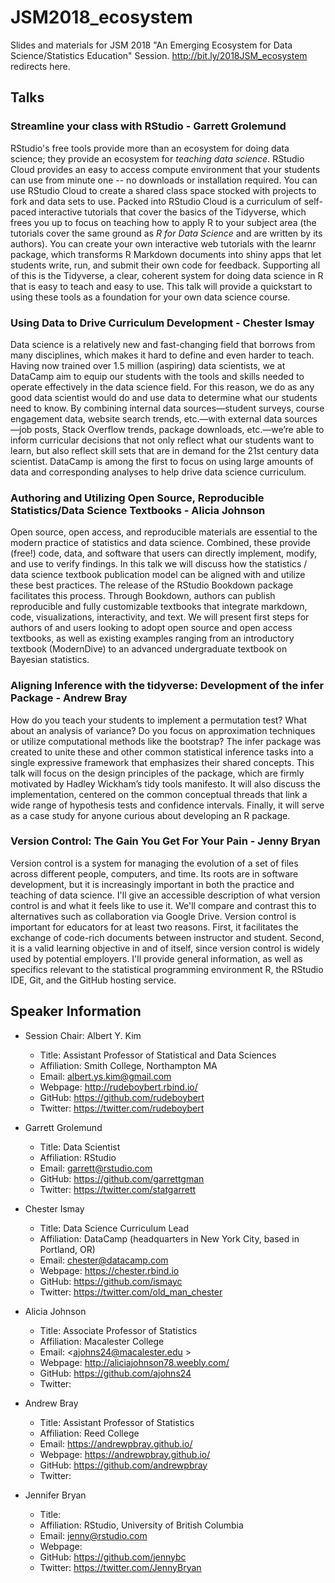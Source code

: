 # JSM2018_ecosystem
Slides and materials for JSM 2018 "An Emerging Ecosystem for Data Science/Statistics Education" Session. <http://bit.ly/2018JSM_ecosystem> redirects here.

## Talks

### Streamline your class with RStudio - Garrett Grolemund

RStudio's free tools provide more than an ecosystem for doing data science; they provide an ecosystem for _teaching data science_. RStudio Cloud provides an easy to access compute environment that your students can use from minute one -- no downloads or installation required. You can use RStudio Cloud to create a shared class space stocked with projects to fork and data sets to use. Packed into RStudio Cloud is a curriculum of self-paced interactive tutorials that cover the basics of the Tidyverse, which frees you up to focus on teaching how to apply R to your subject area (the tutorials cover the same ground as _R for Data Science_ and are written by its authors). You can create your own interactive web tutorials with the learnr package, which transforms R Markdown documents into shiny apps that let students write, run, and submit their own code for feedback. Supporting all of this is the Tidyverse, a clear, coherent system for doing data science in R that is easy to teach and easy to use. This talk will provide a quickstart to using these tools as a foundation for your own data science course.

### Using Data to Drive Curriculum Development - Chester Ismay

Data science is a relatively new and fast-changing field that borrows from many disciplines, which makes it hard to define and even harder to teach. Having now trained over 1.5 million (aspiring) data scientists, we at DataCamp aim to equip our students with the tools and skills needed to operate effectively in the data science field. For this reason, we do as any good data scientist would do and use data to determine what our students need to know. By combining internal data sources—student surveys, course engagement data, website search trends, etc.—with external data sources—job posts, Stack Overflow trends, package downloads, etc.—we’re able to inform curricular decisions that not only reflect what our students want to learn, but also reflect skill sets that are in demand for the 21st century data scientist. DataCamp is among the first to focus on using large amounts of data and corresponding analyses to help drive data science curriculum.

### Authoring and Utilizing Open Source, Reproducible Statistics/Data Science Textbooks - Alicia Johnson

Open source, open access, and reproducible materials are essential to the modern practice of statistics and data science. Combined, these provide (free!) code, data, and software that users can directly implement, modify, and use to verify findings. In this talk we will discuss how the statistics / data science textbook publication model can be aligned with and utilize these best practices. The release of the RStudio Bookdown package facilitates this process. Through Bookdown, authors can publish reproducible and fully customizable textbooks that integrate markdown, code, visualizations, interactivity, and text. We will present first steps for authors of and users looking to adopt open source and open access textbooks, as well as existing examples ranging from an introductory textbook (ModernDive) to an advanced undergraduate textbook on Bayesian statistics.

### Aligning Inference with the tidyverse: Development of the infer Package - Andrew Bray

How do you teach your students to implement a permutation test? What about an analysis of variance? Do you focus on approximation techniques or utilize computational methods like the bootstrap? The infer package was created to unite these and other common statistical inference tasks into a single expressive framework that emphasizes their shared concepts. This talk will focus on the design principles of the package, which are firmly motivated by Hadley Wickham’s tidy tools manifesto. It will also discuss the implementation, centered on the common conceptual threads that link a wide range of hypothesis tests and confidence intervals. Finally, it will serve as a case study for anyone curious about developing an R package.

### Version Control: The Gain You Get For Your Pain - Jenny Bryan

Version control is a system for managing the evolution of a set of files across different people, computers, and time. Its roots are in software development, but it is increasingly important in both the practice and teaching of data science. I'll give an accessible description of what version control is and what it feels like to use it. We'll compare and contrast this to alternatives such as collaboration via Google Drive. Version control is important for educators for at least two reasons. First, it facilitates the exchange of code-rich documents between instructor and student. Second, it is a valid learning objective in and of itself, since version control is widely used by potential employers. I'll provide general information, as well as specifics relevant to the statistical programming environment R, the RStudio IDE, Git, and the GitHub hosting service.



## Speaker Information

* Session Chair: Albert Y. Kim
    + Title: Assistant Professor of Statistical and Data Sciences
    + Affiliation: Smith College, Northampton MA
    + Email: <albert.ys.kim@gmail.com>
    + Webpage: <http://rudeboybert.rbind.io/>
    + GitHub: <https://github.com/rudeboybert>
    + Twitter: <https://twitter.com/rudeboybert>

* Garrett Grolemund
    + Title: Data Scientist
    + Affiliation: RStudio
    + Email: <garrett@rstudio.com>
    + GitHub: <https://github.com/garrettgman>
    + Twitter: <https://twitter.com/statgarrett>

* Chester Ismay
    + Title: Data Science Curriculum Lead
    + Affiliation: DataCamp (headquarters in New York City, based in Portland, OR)
    + Email: <chester@datacamp.com>
    + Webpage: <https://chester.rbind.io>
    + GitHub: <https://github.com/ismayc>
    + Twitter: <https://twitter.com/old_man_chester>

* Alicia Johnson
    + Title: Associate Professor of Statistics
    + Affiliation: Macalester College
    + Email: <ajohns24@macalester.edu >
    + Webpage: <http://aliciajohnson78.weebly.com/>
    + GitHub: <https://github.com/ajohns24>
    + Twitter:

* Andrew Bray
    + Title: Assistant Professor of Statistics
    + Affiliation: Reed College
    + Email: <https://andrewpbray.github.io/>
    + Webpage: <https://andrewpbray.github.io/>
    + GitHub: <https://github.com/andrewpbray>
    + Twitter:

* Jennifer Bryan
    + Title:
    + Affiliation: RStudio, University of British Columbia
    + Email: <jenny@rstudio.com>
    + Webpage:
    + GitHub: <https://github.com/jennybc>
    + Twitter: <https://twitter.com/JennyBryan>
